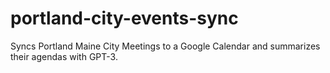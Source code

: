 # portland-city-events-sync

Syncs Portland Maine City Meetings to a Google Calendar and summarizes their agendas with GPT-3.